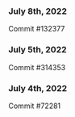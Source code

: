 ### July 8th, 2022

Commit #132377

### July 5th, 2022

Commit #314353


### July 4th, 2022

Commit #72281
